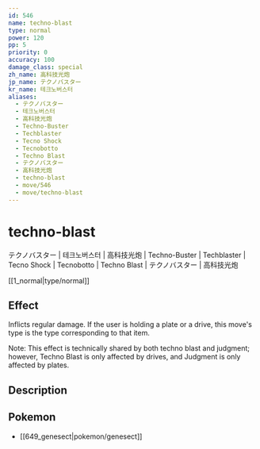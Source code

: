 ```yaml
---
id: 546
name: techno-blast
type: normal
power: 120
pp: 5
priority: 0
accuracy: 100
damage_class: special
zh_name: 高科技光炮
jp_name: テクノバスター
kr_name: 테크노버스터
aliases:
  - テクノバスター
  - 테크노버스터
  - 高科技光炮
  - Techno-Buster
  - Techblaster
  - Tecno Shock
  - Tecnobotto
  - Techno Blast
  - テクノバスター
  - 高科技光炮
  - techno-blast
  - move/546
  - move/techno-blast
---
```

# techno-blast
    
テクノバスター | 테크노버스터 | 高科技光炮 | Techno-Buster | Techblaster | Tecno Shock | Tecnobotto | Techno Blast | テクノバスター | 高科技光炮

[[1_normal|type/normal]]

## Effect

Inflicts regular damage.  If the user is holding a plate or a drive, this move's type is the type corresponding to that item.

Note: This effect is technically shared by both techno blast and judgment; however, Techno Blast is only affected by drives, and Judgment is only affected by plates.

## Description



## Pokemon

- [[649_genesect|pokemon/genesect]]

